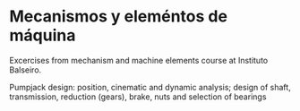 # Mecanismos y eleméntos de máquina
Excercises from mechanism and machine elements course at Instituto Balseiro. 

Pumpjack design: position, cinematic and dynamic analysis; design of shaft, transmission, reduction (gears), brake, nuts and selection of bearings
